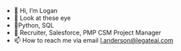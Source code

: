 - 👋 Hi, I’m Logan
- 👀 Look at these eye 
- 🌱Python, SQL 
- 🥷 Recruiter, Salesforce, PMP CSM Project Manager
- 📫 How to reach me via email l.anderson@legateai.com

<!---
DataChiLand/DataChiLand is a ✨ special ✨ repository because its `README.md` (this file) appears on your GitHub profile.
You can click the Preview link to take a look at your changes.
--->
